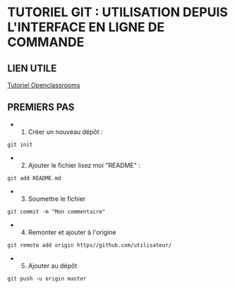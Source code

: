 # TUTORIEL GIT : UTILISATION DEPUIS L'INTERFACE EN LIGNE DE COMMANDE

## LIEN UTILE
[Tutoriel Openclassrooms](https://openclassrooms.com/courses/gerez-vos-codes-source-avec-git "Lien vers le tuto")

## PREMIERS PAS
* 1. Créer un nouveau dépôt :
```
git init
```
* 2. Ajouter le fichier lisez moi "README" :
```
git add README.md
```
* 3. Soumettre le fichier 
```
git commit -m "Mon commentaire"
```
* 4. Remonter et ajouter à l'origine
```
git remote add origin https//github.com/utilisateur/
```
* 5. Ajouter au dépôt
```
git push -u origin master
```
